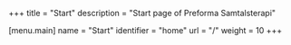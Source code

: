 +++
title = "Start"
description = "Start page of Preforma Samtalsterapi"

[menu.main]
name = "Start"
identifier = "home"
url = "/"
weight = 10
+++
